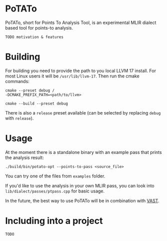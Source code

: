 # PoTATo
PoTATo, short for Points To Analysis Tool, is an experimental MLIR dialect based tool for points-to analysis.
```
TODO motivation & features
```

# Building
For building you need to provide the path to you local LLVM 17 install. For most Linux users it will be `/usr/lib/llvm-17`. Then run the cmake commands:
```
cmake --preset debug /
-DCMAKE_PREFIX_PATH=<path/to/llvm>

cmake --build --preset debug
```
There is also a `release` preset available (can be selected by replacing `debug` with `release`).

# Usage
At the moment there is a standalone binary with an example pass that prints the analysis result:

```
./build/bin/potato-opt --points-to-pass <source_file>
```

You can try one of the files from `examples` folder.

If you'd like to use the analysis in your own MLIR pass, you can look into `lib/dialect/passes/ptpass.cpp` for basic usage.

In the future, the best way to use PoTATo will be in combination with [VAST](https://github.com/trailofbits/vast).

# Including into a project
```
TODO
```
